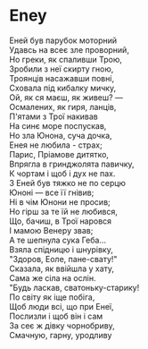 ﻿# Eney <br />
Еней був парубок моторний <br />
Удавсь на всеє зле проворний, <br />
Но греки, як спаливши Трою, <br />
Зробили з неї скирту гною,    <br />
Троянців насажавши повні, <br />
Сховала під кибалку мичку, <br />
Ой, як ся маєш, як живеш? — <br />
Осмалених, як гиря, ланців, <br />
П'ятами з Трої накивав  <br />
На синє море поспускав, <br />
Но зла Юнона, суча дочка, <br />
Енея не любила - страх; <br />
Парис, Пріамове дитятко, <br />
Впрягла в гринджолята павичку, <br />
К чортам і щоб і дух не пах. <br />
3 Еней був тяжко не по серцю <br />
Юноні — все її гнівив; <br />
Ні в чім Юнони не просив; <br />
Но гірш за те їй не любився, <br />
Що, бачиш, в Трої наровся <br />
І мамою Венеpу звав; <br />
А те шепнула сука Геба... <br />
Взяла спідницю і шнурівку, <br />
"Здоров, Еоле, пане-свату!" <br />
Сказала, як ввійшла у хату, <br />
Сама же сіла на ослін. <br />
"Будь ласкав, сватоньку-старику! <br />
По світу як іще побіга, <br />
Щоб люди всі, що при Енеї, <br />
Послизли і щоб він і сам <br />
За сеє ж дівку чорнобриву, <br />
Смачную, гарну, уродливу <br />
